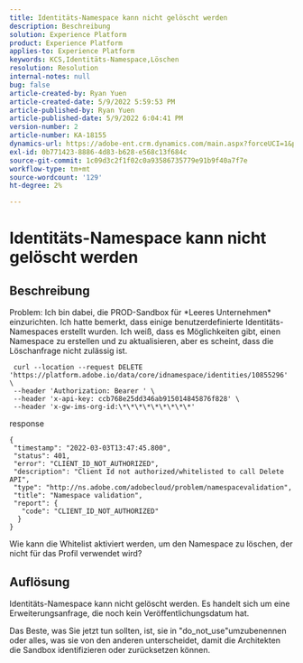 ```yaml
---
title: Identitäts-Namespace kann nicht gelöscht werden
description: Beschreibung
solution: Experience Platform
product: Experience Platform
applies-to: Experience Platform
keywords: KCS,Identitäts-Namespace,Löschen
resolution: Resolution
internal-notes: null
bug: false
article-created-by: Ryan Yuen
article-created-date: 5/9/2022 5:59:53 PM
article-published-by: Ryan Yuen
article-published-date: 5/9/2022 6:04:41 PM
version-number: 2
article-number: KA-18155
dynamics-url: https://adobe-ent.crm.dynamics.com/main.aspx?forceUCI=1&pagetype=entityrecord&etn=knowledgearticle&id=d806b2d2-c1cf-ec11-a7b5-0022480a8753
exl-id: 0b771423-8886-4d83-b628-e568c13f684c
source-git-commit: 1c09d3c2f1f02c0a93586735779e91b9f40a7f7e
workflow-type: tm+mt
source-wordcount: '129'
ht-degree: 2%

---
```


# Identitäts-Namespace kann nicht gelöscht werden

## Beschreibung


Problem: Ich bin dabei, die PROD-Sandbox für \*Leeres Unternehmen\* einzurichten. Ich hatte bemerkt, dass einige benutzerdefinierte Identitäts-Namespaces erstellt wurden. Ich weiß, dass es Möglichkeiten gibt, einen Namespace zu erstellen und zu aktualisieren, aber es scheint, dass die Löschanfrage nicht zulässig ist.

```
 curl --location --request DELETE 'https://platform.adobe.io/data/core/idnamespace/identities/10855296' \
 --header 'Authorization: Bearer ' \
 --header 'x-api-key: ccb768e25dd346ab915014845876f828' \
 --header 'x-gw-ims-org-id:\*\*\*\*\*\*\*\*\*'
```

response

```
{
 "timestamp": "2022-03-03T13:47:45.800",
 "status": 401,
 "error": "CLIENT_ID_NOT_AUTHORIZED",
 "description": "Client Id not authorized/whitelisted to call Delete API",
 "type": "http://ns.adobe.com/adobecloud/problem/namespacevalidation",
 "title": "Namespace validation",
 "report": {
   "code": "CLIENT_ID_NOT_AUTHORIZED"
  }
}
```

Wie kann die Whitelist aktiviert werden, um den Namespace zu löschen, der nicht für das Profil verwendet wird?


## Auflösung


Identitäts-Namespace kann nicht gelöscht werden. Es handelt sich um eine Erweiterungsanfrage, die noch kein Veröffentlichungsdatum hat.

Das Beste, was Sie jetzt tun sollten, ist, sie in &quot;do_not_use&quot;umzubenennen oder alles, was sie von den anderen unterscheidet, damit die Architekten die Sandbox identifizieren oder zurücksetzen können.
